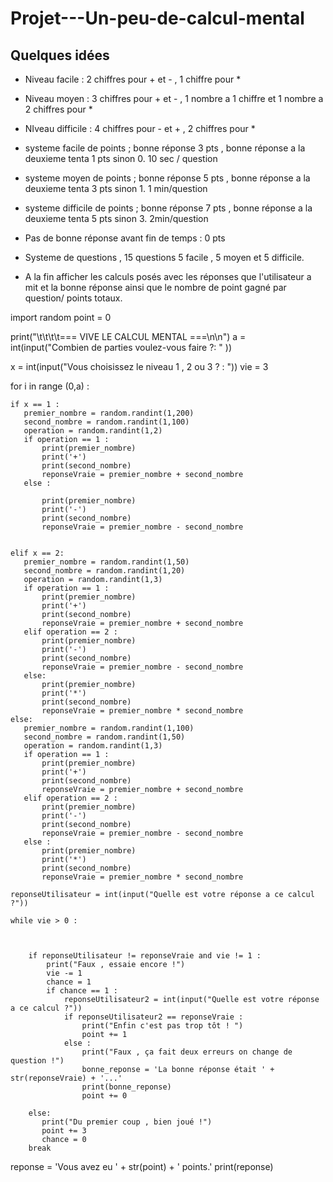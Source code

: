 # Projet---Un-peu-de-calcul-mental

## Quelques idées

- Niveau facile : 2 chiffres pour + et - , 1 chiffre pour * 
- Niveau moyen : 3 chiffres pour + et - , 1 nombre a 1 chiffre et 1 nombre a 2 chiffres pour * 
- NIveau difficile : 4  chiffres pour - et + , 2 chiffres pour * 
- systeme facile de points ; bonne réponse 3 pts , bonne réponse a la deuxieme tenta 1 pts sinon 0. 10 sec / question 
- systeme moyen de points ; bonne réponse 5 pts , bonne réponse a la deuxieme tenta 3 pts sinon 1. 1 min/question
- systeme difficile de points ; bonne réponse 7 pts , bonne réponse a la deuxieme tenta 5 pts sinon 3. 2min/question

- Pas de bonne réponse avant fin de temps : 0 pts
- Systeme de questions , 15 questions 5 facile , 5 moyen et 5 difficile. 
- A la fin afficher les calculs posés avec les réponses que l'utilisateur a mit et la bonne réponse ainsi que le nombre de point gagné par question/ points totaux.

import random
point = 0


print("\t\t\t\t=== VIVE LE CALCUL MENTAL ===\n\n")
a = int(input("Combien de parties voulez-vous faire ?: " )) 

x = int(input("Vous choisissez le niveau 1 , 2 ou 3 ? : "))
vie = 3
 
for i in range (0,a) :
    
    if x == 1 :
       premier_nombre = random.randint(1,200)
       second_nombre = random.randint(1,100)
       operation = random.randint(1,2)
       if operation == 1 : 
           print(premier_nombre)  
           print('+')  
           print(second_nombre)
           reponseVraie = premier_nombre + second_nombre 
       else :
           
           print(premier_nombre)  
           print('-')  
           print(second_nombre)
           reponseVraie = premier_nombre - second_nombre 
           
       
    elif x == 2:
       premier_nombre = random.randint(1,50)
       second_nombre = random.randint(1,20)
       operation = random.randint(1,3)
       if operation == 1 : 
           print(premier_nombre)  
           print('+')  
           print(second_nombre)
           reponseVraie = premier_nombre + second_nombre
       elif operation == 2 :
           print(premier_nombre)  
           print('-')  
           print(second_nombre)
           reponseVraie = premier_nombre - second_nombre
       else:
           print(premier_nombre)  
           print('*')  
           print(second_nombre)
           reponseVraie = premier_nombre * second_nombre
    else:
       premier_nombre = random.randint(1,100)
       second_nombre = random.randint(1,50)
       operation = random.randint(1,3)
       if operation == 1 : 
           print(premier_nombre)  
           print('+')  
           print(second_nombre)
           reponseVraie = premier_nombre + second_nombre
       elif operation == 2 :
           print(premier_nombre)  
           print('-')  
           print(second_nombre)
           reponseVraie = premier_nombre - second_nombre
       else :
           print(premier_nombre)  
           print('*')  
           print(second_nombre)
           reponseVraie = premier_nombre * second_nombre
       
    reponseUtilisateur = int(input("Quelle est votre réponse a ce calcul ?"))

    while vie > 0 :
        
       
             
        if reponseUtilisateur != reponseVraie and vie != 1 :
            print("Faux , essaie encore !") 
            vie -= 1
            chance = 1
            if chance == 1 :
                reponseUtilisateur2 = int(input("Quelle est votre réponse a ce calcul ?"))
                if reponseUtilisateur2 == reponseVraie : 
                    print("Enfin c'est pas trop tôt ! ")
                    point += 1
                else : 
                    print("Faux , ça fait deux erreurs on change de question !")
                    bonne_reponse = 'La bonne réponse était ' + str(reponseVraie) + '...'
                    print(bonne_reponse)
                    point += 0
                    
        else:
           print("Du premier coup , bien joué !")
           point += 3
           chance = 0
        break

      

reponse = 'Vous avez eu ' + str(point) + ' points.'
print(reponse)
